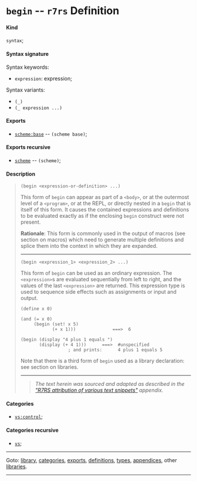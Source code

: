 

<a id='definition__r7rs__begin'></a>

# `begin` -- `r7rs` Definition


<a id='definition__r7rs__begin__kind'></a>

#### Kind

`syntax`;


<a id='definition__r7rs__begin__syntax-signature'></a>

#### Syntax signature

Syntax keywords:
 * `expression`: expression;

Syntax variants:
 * `(_)`
 * `(_ expression ...)`


<a id='definition__r7rs__begin__exports'></a>

#### Exports

 * [`scheme:base`](../../r7rs/exports/scheme_3a_base.md#export__r7rs__scheme_3a_base) -- `(scheme base)`;


<a id='definition__r7rs__begin__exports-recursive'></a>

#### Exports recursive

 * [`scheme`](../../r7rs/exports/scheme.md#export__r7rs__scheme) -- `(scheme)`;


<a id='definition__r7rs__begin__description'></a>

#### Description

> ````
> (begin <expression-or-definition> ...)
> ````
> 
> 
> This form of `begin` can appear as part of a `<body>`, or at the
> outermost level of a `<program>`, or at the REPL, or directly nested
> in a `begin` that is itself of this form.
> It causes the contained expressions and definitions to be evaluated
> exactly as if the enclosing `begin` construct were not present.
> 
> **Rationale**:
> This form is commonly used in the output of
> macros (see section on macros)
> which need to generate multiple definitions and
> splice them into the context in which they are expanded.
> 
> 
> ----
> 
> 
> ````
> (begin <expression_1> <expression_2> ...)
> ````
> 
> 
> This form of `begin` can be used as an ordinary expression.
> The `<expression>`s are evaluated sequentially from left to right,
> and the values of the last `<expression>` are returned. This
> expression type is used to sequence side effects such as assignments
> or input and output.
> 
> ````
> (define x 0)
> 
> (and (= x 0)
>      (begin (set! x 5)
>             (+ x 1)))              ===>  6
> 
> (begin (display "4 plus 1 equals ")
>        (display (+ 4 1)))      ===>  #unspecified
>                   ; and prints:      4 plus 1 equals 5
> ````
> 
> Note that there is a third form of `begin` used as a library declaration:
> see section on libraries.
> 
> 
> ----
> > *The text herein was sourced and adapted as described in the ["R7RS attribution of various text snippets"](../../r7rs/appendices/attribution.md#appendix__r7rs__attribution) appendix.*


<a id='definition__r7rs__begin__categories'></a>

#### Categories

 * [`vs:control`](../../r7rs/categories/vs_3a_control.md#category__r7rs__vs_3a_control);


<a id='definition__r7rs__begin__categories-recursive'></a>

#### Categories recursive

 * [`vs`](../../r7rs/categories/vs.md#category__r7rs__vs);

----

Goto: [library](../../r7rs/_index.md#library__r7rs), [categories](../../r7rs/categories/_index.md#toc__r7rs__categories), [exports](../../r7rs/exports/_index.md#toc__r7rs__exports), [definitions](../../r7rs/definitions/_index.md#toc__r7rs__definitions), [types](../../r7rs/types/_index.md#toc__r7rs__types), [appendices](../../r7rs/appendices/_index.md#toc__r7rs__appendices), other [libraries](../../_libraries.md#toc__libraries).

----

